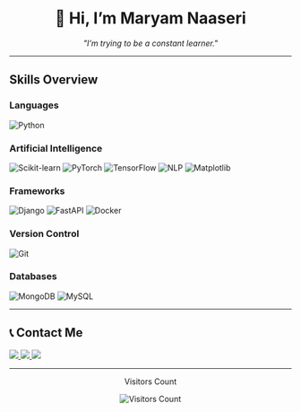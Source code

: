<div align="center">

# 👋 Hi, I’m Maryam Naaseri 

*"I’m trying to be a constant learner."*  

---
</div>

## Skills Overview  

### **Languages**  
![Python](https://img.shields.io/badge/Python-14354C?style=for-the-badge&logo=python&logoColor=white)

### **Artificial Intelligence**
![Scikit-learn](https://img.shields.io/badge/Scikit--Learn-F7931E?style=for-the-badge&logo=scikit-learn&logoColor=white)
![PyTorch](https://img.shields.io/badge/PyTorch-EE4C2C?style=for-the-badge&logo=pytorch&logoColor=white)
![TensorFlow](https://img.shields.io/badge/TensorFlow-FF6F00?style=for-the-badge&logo=tensorflow&logoColor=white)
![NLP](https://img.shields.io/badge/NLP-5E35B1?style=for-the-badge&logo=numpy&logoColor=white)
![Matplotlib](https://img.shields.io/badge/Matplotlib-013243?style=for-the-badge&logo=matplotlib&logoColor=white)



### **Frameworks**  
![Django](https://img.shields.io/badge/Django-092E20?style=for-the-badge&logo=django&logoColor=white)
![FastAPI](https://img.shields.io/badge/FastAPI-009485.svg?style=for-the-badge&logo=fastapi&logoColor=white)
![Docker](https://img.shields.io/badge/Docker-2496ED?style=for-the-badge&logo=docker&logoColor=white)

### **Version Control**  
![Git](https://img.shields.io/badge/GIT-E44C30?style=for-the-badge&logo=git&logoColor=white)

### **Databases**  
![MongoDB](https://img.shields.io/badge/MongoDB-4EA94B?style=for-the-badge&logo=mongodb&logoColor=white)
![MySQL](https://img.shields.io/badge/MySQL-005C84?style=for-the-badge&logo=mysql&logoColor=white)

---

## 📞 Contact Me  

<a href="mailto:maryam.naaseri@gmail.com"> 
  <img src="https://img.shields.io/badge/-Gmail-D14836?style=for-the-badge&logo=gmail&logoColor=white">
</a>  
<a href="https://www.linkedin.com/in/maryam-naaseri-b652b765/" target="_blank">
  <img src="https://img.shields.io/badge/-LinkedIn-0077B5?style=for-the-badge&logo=linkedin&logoColor=white">
</a>  
<a href="https://leetcode.com/maryam_naaseri/" target="_blank">
  <img src="https://img.shields.io/badge/LeetCode-FFA116?style=for-the-badge&logo=leetcode&logoColor=white">
</a>  

---
<div align="center">

Visitors Count  

<img src="https://profile-counter.glitch.me/mnaaseri/count.svg" alt="Visitors Count">

</div>


<!---
mnaaseri/mnaaseri is a ✨ special ✨ repository because its `README.md` (this file) appears on your GitHub profile.
Click the Preview link to see your changes in action!
--->
